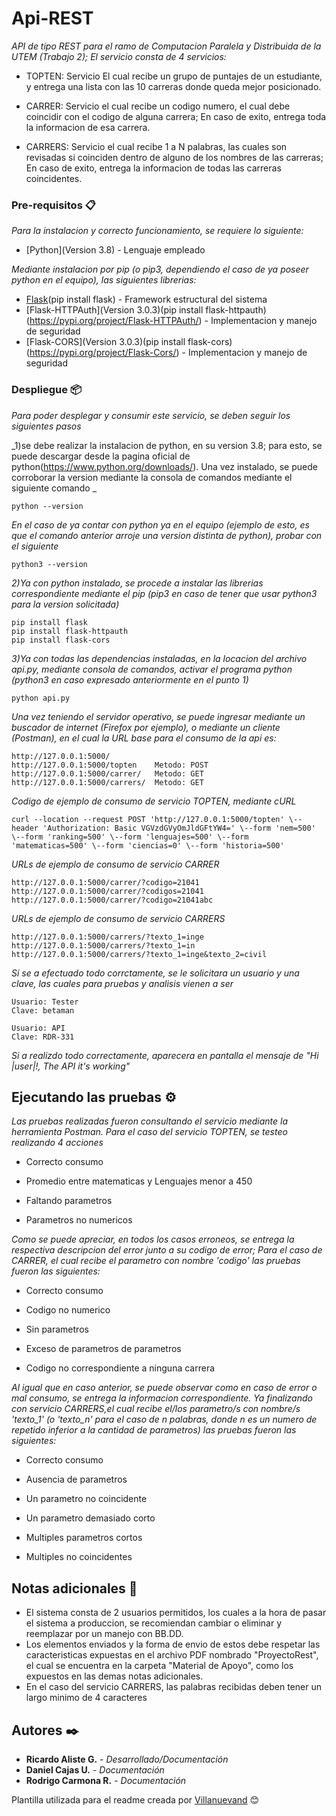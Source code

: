 # Api-REST

_API de tipo REST para el ramo de Computacion Paralela y Distribuida de la UTEM (Trabajo 2); El servicio consta de 4 servicios:_

* TOPTEN: Servicio El cual recibe un grupo de puntajes de un estudiante, y entrega una lista con las 10 carreras donde queda mejor posicionado.

* CARRER: Servicio el cual recibe un codigo numero, el cual debe coincidir con el codigo de alguna carrera; En caso de exito, entrega toda la informacion de esa carrera.

* CARRERS: Servicio el cual recibe 1 a N palabras, las cuales son revisadas si coinciden dentro de alguno de los nombres de las carreras; En caso de exito, entrega la informacion de todas las carreras coincidentes.

### Pre-requisitos 📋

_Para la instalacion y correcto funcionamiento, se requiere lo siguiente:_

* [Python](Version 3.8) - Lenguaje empleado

_Mediante instalacion por pip (o pip3, dependiendo el caso de ya poseer python en el equipo), las siguientes librerias:_
* [Flask](Version )(pip install flask) - Framework estructural del sistema
* [Flask-HTTPAuth](Version 3.0.3)(pip install flask-httpauth)(https://pypi.org/project/Flask-HTTPAuth/) - Implementacion y manejo de seguridad
* [Flask-CORS](Version 3.0.3)(pip install flask-cors)(https://pypi.org/project/Flask-Cors/) - Implementacion y manejo de seguridad



### Despliegue 📦

_Para poder desplegar y consumir este servicio, se deben seguir los siguientes pasos_

_1)se debe realizar la instalacion de python, en su version 3.8; para esto, se puede descargar desde la pagina oficial de python(https://www.python.org/downloads/). Una vez instalado, se puede corroborar la version mediante la consola de comandos mediante el siguiente comando _

```
python --version
```

_En el caso de ya contar con python ya en el equipo (ejemplo de esto, es que el comando anterior arroje una version distinta de python), probar con el siguiente_

```
python3 --version
```

_2)Ya con python instalado, se procede a instalar las librerias correspondiente mediante el pip (pip3 en caso de tener que usar python3 para la version solicitada)_

```
pip install flask
pip install flask-httpauth
pip install flask-cors
```

_3)Ya con todas las dependencias instaladas, en la locacion del archivo api.py, mediante consola de comandos, activar el programa python (python3 en caso expresado anteriormente en el punto 1)_

```
python api.py
```

_Una vez teniendo el servidor operativo, se puede ingresar mediante un buscador de internet (Firefox por ejemplo), o mediante un cliente (Postman), en el cual la URL base para el consumo de la api es:_

```
http://127.0.0.1:5000/
http://127.0.0.1:5000/topten    Metodo: POST
http://127.0.0.1:5000/carrer/   Metodo: GET
http://127.0.0.1:5000/carrers/  Metodo: GET
```

*Codigo de ejemplo de consumo de servicio TOPTEN, mediante cURL*

```
curl --location --request POST 'http://127.0.0.1:5000/topten' \--header 'Authorization: Basic VGVzdGVyOmJldGFtYW4=' \--form 'nem=500' \--form 'ranking=500' \--form 'lenguajes=500' \--form 'matematicas=500' \--form 'ciencias=0' \--form 'historia=500'
```


*URLs de ejemplo de consumo de servicio CARRER*

```
http://127.0.0.1:5000/carrer/?codigo=21041
http://127.0.0.1:5000/carrer/?codigos=21041
http://127.0.0.1:5000/carrer/?codigo=21041abc
```

*URLs de ejemplo de consumo de servicio CARRERS*

```
http://127.0.0.1:5000/carrers/?texto_1=inge
http://127.0.0.1:5000/carrers/?texto_1=in
http://127.0.0.1:5000/carrers/?texto_1=inge&texto_2=civil
```

_Si se a efectuado todo corrctamente, se le solicitara un usuario y una clave, las cuales para pruebas y analisis vienen a ser_

```
Usuario: Tester
Clave: betaman

Usuario: API
Clave: RDR-331
```

_Si a realizdo todo correctamente, aparecera en pantalla el mensaje de "Hi |user|!, The API it's working"_

## Ejecutando las pruebas ⚙️

_Las pruebas realizadas fueron consultando el servicio mediante la herramienta Postman. Para el caso del servicio TOPTEN, se testeo realizando 4 acciones_
* Correcto consumo

* Promedio entre matematicas y Lenguajes menor a 450

* Faltando parametros

* Parametros no numericos


_Como se puede apreciar, en todos los casos erroneos, se entrega la respectiva descripcion del error junto a su codigo de error; Para el caso de CARRER, el cual recibe el parametro con nombre 'codigo' las pruebas fueron las siguientes:_

* Correcto consumo

* Codigo no numerico

* Sin parametros

* Exceso de parametros de parametros

* Codigo no correspondiente a ninguna carrera


_Al igual que en caso anterior, se puede observar como en caso de error o mal consumo, se entrega la informacion correspondiente. Ya finalizando con servicio CARRERS,el cual recibe el/los parametro/s con nombre/s 'texto_1' (o 'texto_n' para el caso de n palabras, donde n es un numero de repetido inferior a la cantidad de parametros) las pruebas fueron las siguientes:_

* Correcto consumo

* Ausencia de parametros

* Un parametro no coincidente

* Un parametro demasiado corto

* Multiples parametros cortos

* Multiples no coincidentes


## Notas adicionales 📖
* El sistema consta de 2 usuarios permitidos, los cuales a la hora de pasar el sistema a produccion, se recomiendan cambiar o eliminar y reemplazar por un manejo con BB.DD.
* Los elementos enviados y la forma de envio de estos debe respetar las caracteristicas expuestas en el archivo PDF nombrado "ProyectoRest", el cual se encuentra en la carpeta "Material de Apoyo", como los expuestos en las demas notas adicionales.
* En el caso del servicio CARRERS, las palabras recibidas deben tener un largo minimo de 4 caracteres

## Autores ✒️

* **Ricardo Aliste G.** - *Desarrollado/Documentación*
* **Daniel Cajas U.** - *Documentación*
* **Rodrigo Carmona R.** - *Documentación*



Plantilla utilizada para el readme creada por [Villanuevand](https://github.com/Villanuevand) 😊
